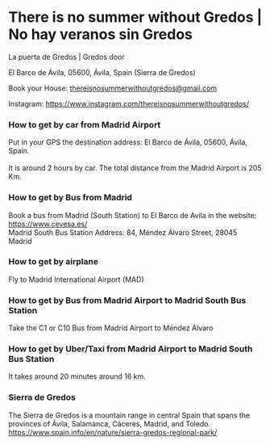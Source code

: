 # There is no summer without Gredos | No hay veranos sin Gredos

La puerta de Gredos | Gredos door <BR>

El Barco de Ávila, 05600, Ávila, Spain  (Sierra de Gredos)<BR>

Book your House: thereisnosummerwithoutgredos@gmail.com<BR>

Instagram: https://www.instagram.com/thereisnosummerwithoutgredos/ <BR>

### How to get by car from Madrid Airport
Put in your GPS the destination address: El Barco de Ávila, 05600, Ávila, Spain.<BR>  
It is around 2 hours by car. The total distance from the Madrid Airport is 205 Km.<BR>
  
### How to get by Bus from Madrid
Book a bus from Madrid (South Station) to El Barco de Avila in the website: https://www.cevesa.es/ <BR>
Madrid South Bus Station Address: 84, Méndez Álvaro Street, 28045 Madrid<BR>
  
### How to get by airplane
Fly to Madrid International Airport (MAD)<BR>
  
### How to get by Bus from Madrid Airport to Madrid South Bus Station
Take the C1 or C10 Bus from Madrid Airport to Méndez Álvaro

### How to get by Uber/Taxi from Madrid Airport to Madrid South Bus Station
It takes around 20 minutes around 16 km.

  
### Sierra de Gredos
The Sierra de Gredos is a mountain range in central Spain that spans the provinces of Ávila, Salamanca, Cáceres, Madrid, and Toledo.<BR>
https://www.spain.info/en/nature/sierra-gredos-regional-park/
